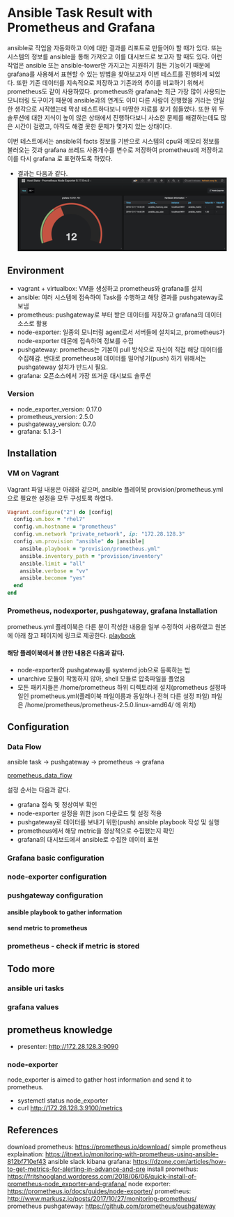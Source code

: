 # Ansible Task Result with Prometheus and Grafana
ansible로 작업을 자동화하고 이에 대한 결과를 리포트로 만들어야 할 때가 있다. 또는 시스템의 정보를 ansible을 통해 가져오고 이를 대시보드로 보고자 할 때도 있다. 이런 작업은 ansible 또는 ansible-tower만 가지고는 지원하기 힘든 기능이기 때문에 grafana를 사용해서 표현할 수 있는 방법을 찾아보고자 이번 테스트를 진행하게 되었다. 또한 기존 데이터를 지속적으로 저장하고 기존과의 추이를 비교하기 위해서 prometheus도 같이 사용하였다. prometheus와 grafana는 최근 가장 많이 사용되는 모니터링 도구이기 때문에 ansible과의 연계도 이미 다른 사람이 진행했을 거라는 안일한 생각으로 시작했는데 막상 테스트하다보니 마땅한 자료를 찾기 힘들었다. 또한 위 두 솔루션에 대한 지식이 높이 않은 상태에서 진행하다보니 사소한 문제를 해결하는데도 많은 시간이 걸렸고, 아직도 해결 못한 문제가 몇가지 있는 상태이다. 

이번 테스트에서는 ansible의 facts 정보를 기반으로 시스템의 cpu와 메모리 정보를 불러오는 것과 grafana 쓰레드 사용개수를 변수로 저장하여 prometheus에 저장하고 이를 다시 grafana 로 표현하도록 하였다.

- 결과는 다음과 같다.
![result](images/grafana_result.png)

## Environment
- vagrant + virtualbox: VM을 생성하고 prometheus와 grafana를 설치
- ansible: 여러 시스템에 접속하여 Task를 수행하고 해당 결과를 pushgateway로 보냄
- prometheus: pushgateway로 부터 받은 데이터를 저장하고 grafana의 데이터소스로 활용
- node-exporter: 일종의 모니터링 agent로서 서버들에 설치되고, prometheus가 node-exporter 데몬에 접속하여 정보를 수집 
- pushgateway: prometheus는 기본이 pull 방식으로 자신이 직접 해당 데이터를 수집해감. 반대로 prometheus에 데이터를 밀어넣기(push) 하기 위해서는 pushgateway 설치가 반드시 필요.
- grafana: 오픈소스에서 가장 뜨거운 대시보드 솔루션

### Version
- node_exporter_version: 0.17.0
- prometheus_version: 2.5.0
- pushgateway_version: 0.7.0
- grafana: 5.1.3-1

## Installation
### VM on Vagrant
Vagrant 파일 내용은 아래와 같으며, ansible 플레이북 provision/prometheus.yml 으로 필요한 설정을 모두 구성토록 하였다. 
```ruby
Vagrant.configure("2") do |config|
  config.vm.box = "rhel7"
  config.vm.hostname = "prometheus"
  config.vm.network "private_network", ip: "172.28.128.3"
  config.vm.provision "ansible" do |ansible|
    ansible.playbook = "provision/prometheus.yml"
    ansible.inventory_path = "provision/inventory"
    ansible.limit = "all"
    ansible.verbose = "vv"
    ansible.become= "yes"
  end
end
```

### Prometheus, nodexporter, pushgateway, grafana Installation
prometheus.yml 플레이북은 다른 분이 작성한 내용을 일부 수정하여 사용하였고 원본에 아래 참고 페이지에 링크로 제공한다.
[playbook](vagrant/provision/prometheus.yml)
#### 해당 플레이북에서 볼 만한 내용은 다음과 같다.
- node-exporter와 pushgateway를 systemd job으로 등록하는 법
- unarchive 모듈이 작동하지 않아, shell 모듈로 압축파일을 풀었음
- 모든 패키지들은 /home/prometheus 하위 디렉토리에 설치(prometheus 설정파일인 prometheus.yml(플레이북 파일이름과 동일하나 전혀 다른 설정 파일) 파일은 /home/prometheus/prometheus-2.5.0.linux-amd64/ 에 위치)

## Configuration
### Data Flow
ansible task -> pushgateway -> prometheus -> grafana

[prometheus_data_flow](https://www.google.com/url?sa=i&rct=j&q=&esrc=s&source=images&cd=&ved=2ahUKEwjl-NDcpKbfAhUS26QKHcX7DIsQjRx6BAgBEAU&url=https%3A%2F%2Fsysdig.com%2Fblog%2Fkubernetes-monitoring-with-prometheus-alertmanager-grafana-pushgateway-part-2%2F&psig=AOvVaw02j3xoB0yu_QO9NtWx8mgO&ust=1545116222401568)

설정 순서는 다음과 같다.
- grafana 접속 및 정상여부 확인
- node-exporter 설정을 위한 json 다운로드 및 설정 적용
- pushgateway로 데이터를 보내기 위한(push) ansible playbook 작성 및 실행
- prometheus에서 해당 metric을 정상적으로 수집했는지 확인
- grafana의 대시보드에서 ansible로 수집한 데이터 표현 

### Grafana basic configuration
### node-exporter configuration
### pushgateway configuration
#### ansible playbook to gather information
#### send metric to prometheus
### prometheus - check if metric is stored

## Todo more
### ansible uri tasks
### grafana values
### 


## prometheus knowledge
- presenter: http://172.28.128.3:9090
### node-exporter
node_exporter is aimed to gather host information and send it to prometheus.
- systemctl status node_exporter
- curl http://172.28.128.3:9100/metrics





## References
download prometheus: https://prometheus.io/download/
simple prometheus explaination: https://itnext.io/monitoring-with-prometheus-using-ansible-812bf710ef43
ansible slack kibana grafana: https://dzone.com/articles/how-to-get-metrics-for-alerting-in-advance-and-pre
install promethus: https://fritshoogland.wordpress.com/2018/06/06/quick-install-of-prometheus-node_exporter-and-grafana/
node exporter: https://prometheus.io/docs/guides/node-exporter/
prometheus: http://www.markusz.io/posts/2017/10/27/monitoring-prometheus/
prometheus pushgateway: https://github.com/prometheus/pushgateway

